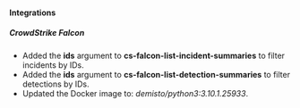 
#### Integrations
##### CrowdStrike Falcon
- Added the **ids** argument to **cs-falcon-list-incident-summaries** to filter incidents by IDs.
- Added the **ids** argument to **cs-falcon-list-detection-summaries** to filter detections by IDs.
- Updated the Docker image to: *demisto/python3:3.10.1.25933*.